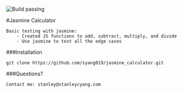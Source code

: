 ![Build passing](https://travis-ci.org/syang019/jasmine_calculator.svg?branch=master)

#Jasmine Calculator

    Basic testing with jasmine: 
        - Created JS functions to add, subtract, multiply, and divide
        - Use jasmine to test all the edge cases

###Installation

    git clone https://github.com/syang019/jasmine_calculator.git

###Questions?

    Contact me: stanley@stanleycyang.com

